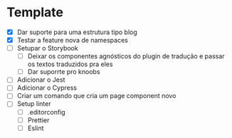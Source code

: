 # Template

- [x] Dar suporte para uma estrutura tipo blog
- [x] Testar a feature nova de namespaces
- [ ] Setupar o Storybook
  - [ ] Deixar os componentes agnósticos do plugin de tradução e passar os textos traduzidos pra eles
  - [ ] Dar suporrte pro knoobs
- [ ] Adicionar o Jest
- [ ] Adicionar o Cypress
- [ ] Criar um comando que cria um page component novo
- [ ] Setup linter
  - [ ] .editorconfig
  - [ ] Prettier
  - [ ] Eslint
